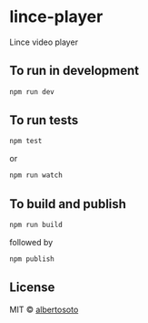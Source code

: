 # lince-player

Lince video player

## To run in development

```bash
npm run dev
```

## To run tests

```bash
npm test
```

or

```bash
npm run watch
```

## To build and publish

```bash
npm run build
```

followed by

```bash
npm publish
```

## License

MIT © [albertosoto](https://github.com/albertoSoto)
